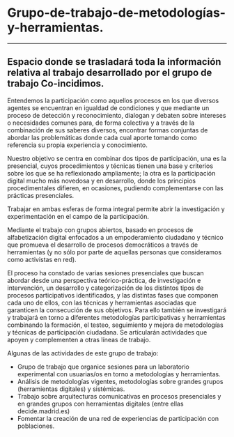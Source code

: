 # Grupo-de-trabajo-de-metodologías-y-herramientas.

---
Espacio donde se trasladará toda la información relativa al trabajo desarrollado por el grupo de trabajo Co-incidimos.
---

Entendemos la participación como aquellos procesos en los que diversos agentes se encuentran en igualdad de condiciones y que mediante un proceso de detección y reconocimiento, dialogan y debaten sobre intereses o necesidades comunes para, de forma colectiva y a través de la combinación de sus saberes diversos, encontrar formas conjuntas de abordar las problemáticas donde cada cual aporte tomando como referencia su propia experiencia y conocimiento.

Nuestro objetivo se centra en combinar dos tipos de participación, una es la presencial, cuyos procedimientos y técnicas tienen una base y criterios sobre los que se ha reflexionado ampliamente; la otra es la participación digital mucho más novedosa y en desarrollo, donde los principios procedimentales difieren, en ocasiones, pudiendo complementarse con las prácticas presenciales. 

Trabajar en ambas esferas de forma integral permite abrir la investigación y experimentación en el campo de la participación.

Mediante el trabajo con grupos abiertos, basado en procesos de alfabetización digital enfocados a un empoderamiento ciudadano y técnico que promueva el desarrollo de procesos democráticos a través de herramientas (y no sólo por parte de aquellas personas que consideramos como activistas en red).

El proceso ha constado de varias sesiones presenciales que buscan abordar desde una perspectiva teórico-práctica, de investigación e intervención, un desarrollo y categorización de los distintos tipos de procesos participativos identificados, y las distintas fases que componen cada uno de ellos, con las técnicas y herramientas asociadas que garanticen la consecución de sus objetivos. Para ello también se investigará y trabajará en torno a diferentes metodologías participativas y herramientas
combinando la formación, el testeo, seguimiento y mejora de metodologías y técnicas de participación ciudadana. Se articularán actividades que apoyen y complementen a otras líneas de trabajo.

Algunas de las actividades de este grupo de trabajo:

- Grupo de trabajo que organice sesiones para un laboratorio experimental con usuarias/os en torno a metodologías y herramientas.
- Análisis de metodologías vigentes, metodologías sobre grandes grupos (herramientas digitales) y sistémicas.
- Trabajo sobre arquitecturas comunicativas en procesos presenciales y en grandes grupos con herramientas digitales (entre ellas decide.madrid.es)
- Fomentar la creación de una red de experiencias de participación con poblaciones.

